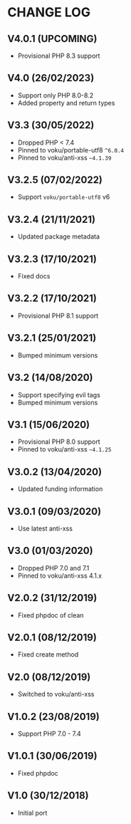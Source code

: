 CHANGE LOG
==========


## V4.0.1 (UPCOMING)

* Provisional PHP 8.3 support


## V4.0 (26/02/2023)

* Support only PHP 8.0-8.2
* Added property and return types


## V3.3 (30/05/2022)

* Dropped PHP < 7.4
* Pinned to voku/portable-utf8 `^6.0.4`
* Pinned to voku/anti-xss `~4.1.39`


## V3.2.5 (07/02/2022)

* Support `voku/portable-utf8` v6


## V3.2.4 (21/11/2021)

* Updated package metadata


## V3.2.3 (17/10/2021)

* Fixed docs


## V3.2.2 (17/10/2021)

* Provisional PHP 8.1 support


## V3.2.1 (25/01/2021)

* Bumped minimum versions


## V3.2 (14/08/2020)

* Support specifying evil tags
* Bumped minimum versions


## V3.1 (15/06/2020)

* Provisional PHP 8.0 support
* Pinned to voku/anti-xss `~4.1.25`


## V3.0.2 (13/04/2020)

* Updated funding information


## V3.0.1 (09/03/2020)

* Use latest anti-xss


## V3.0 (01/03/2020)

* Dropped PHP 7.0 and 7.1
* Pinned to voku/anti-xss 4.1.x


## V2.0.2 (31/12/2019)

* Fixed phpdoc of clean


## V2.0.1 (08/12/2019)

* Fixed create method


## V2.0 (08/12/2019)

* Switched to voku/anti-xss


## V1.0.2 (23/08/2019)

* Support PHP 7.0 - 7.4


## V1.0.1 (30/06/2019)

* Fixed phpdoc


## V1.0 (30/12/2018)

* Initial port
